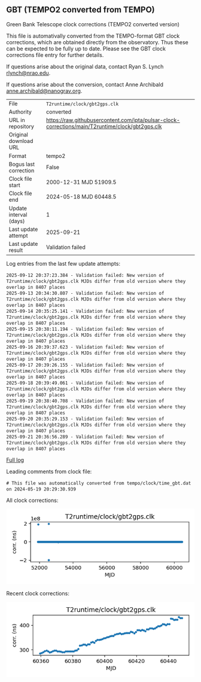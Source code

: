 
## GBT (TEMPO2 converted from TEMPO)

Green Bank Telescope clock corrections (TEMPO2 converted version)

This file is automativally converted from the TEMPO-format GBT
clock corrections, which are obtained directly from the observatory.
Thus these can be expected to be fully up to date. Please see the
GBT clock corrections file entry for further details.

If questions arise about the original data, contact Ryan S. Lynch
<rlynch@nrao.edu>.

If questions arise about the conversion, contact Anne Archibald
<anne.archibald@nanograv.org>.

|     |     |
|:--- |:--- |
| File | `T2runtime/clock/gbt2gps.clk` |
| Authority | converted |
| URL in repository | <https://raw.githubusercontent.com/ipta/pulsar-clock-corrections/main/T2runtime/clock/gbt2gps.clk> |
| Original download URL | <None> |
| Format | tempo2 |
| Bogus last correction | False |
| Clock file start | 2000-12-31 MJD 51909.5 |
| Clock file end | 2024-05-18 MJD 60448.5 |
| Update interval (days) | 1 |
| Last update attempt | 2025-09-21 |
| Last update result | Validation failed |

Log entries from the last few update attempts:
```
2025-09-12 20:37:23.384 - Validation failed: New version of T2runtime/clock/gbt2gps.clk MJDs differ from old version where they overlap in 8407 places
2025-09-13 20:34:30.807 - Validation failed: New version of T2runtime/clock/gbt2gps.clk MJDs differ from old version where they overlap in 8407 places
2025-09-14 20:35:25.141 - Validation failed: New version of T2runtime/clock/gbt2gps.clk MJDs differ from old version where they overlap in 8407 places
2025-09-15 20:38:11.194 - Validation failed: New version of T2runtime/clock/gbt2gps.clk MJDs differ from old version where they overlap in 8407 places
2025-09-16 20:39:37.623 - Validation failed: New version of T2runtime/clock/gbt2gps.clk MJDs differ from old version where they overlap in 8407 places
2025-09-17 20:39:26.155 - Validation failed: New version of T2runtime/clock/gbt2gps.clk MJDs differ from old version where they overlap in 8407 places
2025-09-18 20:39:49.061 - Validation failed: New version of T2runtime/clock/gbt2gps.clk MJDs differ from old version where they overlap in 8407 places
2025-09-19 20:38:40.708 - Validation failed: New version of T2runtime/clock/gbt2gps.clk MJDs differ from old version where they overlap in 8407 places
2025-09-20 20:35:29.153 - Validation failed: New version of T2runtime/clock/gbt2gps.clk MJDs differ from old version where they overlap in 8407 places
2025-09-21 20:36:56.289 - Validation failed: New version of T2runtime/clock/gbt2gps.clk MJDs differ from old version where they overlap in 8407 places
```
[Full log](https://raw.githubusercontent.com/ipta/pulsar-clock-corrections/main/log/T2runtime/clock/gbt2gps.clk.log)

Leading comments from clock file:

    # This file was automatically converted from tempo/clock/time_gbt.dat on 2024-05-19 20:29:30.939



All clock corrections:

![plot of all clock corrections](gbt2gps.clk.png "All corrections")

Recent clock corrections:

![plot of recent clock corrections](gbt2gps.clk.short.png "Recent corrections")

